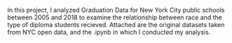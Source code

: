 In this project, I analyzed Graduation Data for New York City public schools between 2005 and 2018 to examine the relationship between race and the type of diploma students recieved. Attached are the original datasets taken from NYC open data, and the .ipynb in which I conducted my analysis.
